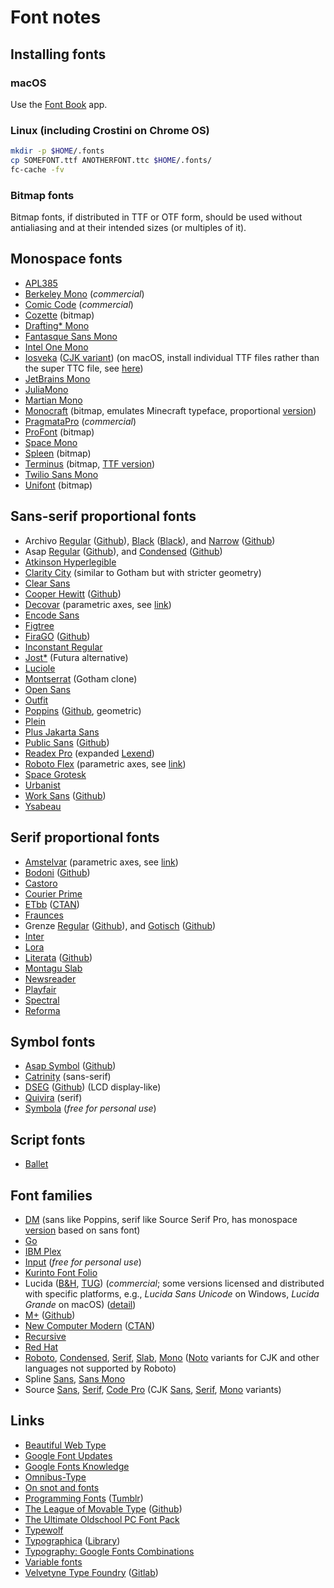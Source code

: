 # Font notes

## Installing fonts

### macOS

Use the [Font Book](https://support.apple.com/guide/font-book/welcome/mac) app.

### Linux (including Crostini on Chrome OS)

```sh
mkdir -p $HOME/.fonts
cp SOMEFONT.ttf ANOTHERFONT.ttc $HOME/.fonts/
fc-cache -fv
```

### Bitmap fonts

Bitmap fonts, if distributed in TTF or OTF form, should be used
without antialiasing and at their intended sizes (or multiples of it).

## Monospace fonts

- [APL385](https://www.apl385.com/fonts/)
- [Berkeley Mono](https://berkeleygraphics.com/typefaces/berkeley-mono/)
  (_commercial_)
- [Comic Code](https://tosche.net/fonts/comic-code) (_commercial_)
- [Cozette](https://github.com/slavfox/Cozette) (bitmap)
- [Drafting* Mono](https://github.com/indestructible-type/Drafting)
- [Fantasque Sans Mono](https://github.com/belluzj/fantasque-sans)
- [Intel One Mono](https://github.com/intel/intel-one-mono)
- [Iosveka](https://github.com/be5invis/Iosevka)
  ([CJK variant](https://github.com/be5invis/Sarasa-Gothic))
  (on macOS, install individual TTF files rather than the super TTC
  file, see [here](https://github.com/be5invis/Iosevka/issues/1377))
- [JetBrains Mono](https://github.com/JetBrains/JetBrainsMono)
- [JuliaMono](https://github.com/cormullion/juliamono)
- [Martian Mono](https://github.com/evilmartians/mono)
- [Monocraft](https://github.com/IdreesInc/Monocraft)
  (bitmap, emulates Minecraft typeface, proportional
  [version](https://github.com/IdreesInc/Minecraft-Font))
- [PragmataPro](https://fsd.it/shop/fonts/pragmatapro/) (_commercial_)
- [ProFont](https://tobiasjung.name/profont/) (bitmap)
- [Space Mono](https://github.com/googlefonts/spacemono)
- [Spleen](https://github.com/fcambus/spleen) (bitmap)
- [Terminus](http://terminus-font.sourceforge.net/)
  (bitmap, [TTF version](https://files.ax86.net/terminus-ttf/))
- [Twilio Sans Mono](https://github.com/twilio/twilio-sans-mono)
- [Unifont](http://unifoundry.com/unifont/index.html) (bitmap)

## Sans-serif proportional fonts

- Archivo [Regular](https://www.omnibus-type.com/fonts/archivo/)
  ([Github](https://github.com/Omnibus-Type/Archivo)),
  [Black](https://www.omnibus-type.com/fonts/archivo-black/)
  ([Black](https://github.com/Omnibus-Type/ArchivoBlack)), and
  [Narrow](https://www.omnibus-type.com/fonts/archivo-narrow/)
  ([Github](https://github.com/Omnibus-Type/ArchivoNarrow))
- Asap [Regular](https://www.omnibus-type.com/fonts/asap/)
  ([Github](https://github.com/Omnibus-Type/Asap)), and
  [Condensed](https://www.omnibus-type.com/fonts/asap-condensed/)
  ([Github](https://github.com/Omnibus-Type/AsapCondensed))
- [Atkinson Hyperlegible](https://brailleinstitute.org/freefont)
- [Clarity City](https://github.com/vmware/clarity-city)
  (similar to Gotham but with stricter geometry)
- [Clear Sans](https://github.com/intel/clear-sans)
- [Cooper Hewitt](https://www.cooperhewitt.org/open-source-at-cooper-hewitt/cooper-hewitt-the-typeface-by-chester-jenkins/)
  ([Github](https://github.com/cooperhewitt/cooperhewitt-typeface))
- [Decovar](https://github.com/googlefonts/decovar)
  (parametric axes, see [link](https://web.dev/variable-fonts/))
- [Encode Sans](https://github.com/thundernixon/Encode-Sans)
- [Figtree](https://github.com/erikdkennedy/figtree)
- [FiraGO](https://bboxtype.com/typefaces/FiraGO/)
  ([Github](https://github.com/bBoxType/FiraGO))
- [Inconstant Regular](https://www.nothingcomicaboutdyslexia.com/inconstant-regular)
- [Jost*](https://github.com/indestructible-type/Jost)
  (Futura alternative)
- [Luciole](https://www.luciole-vision.com/luciole-en.html)
- [Montserrat](https://github.com/JulietaUla/Montserrat)
  (Gotham clone)
- [Open Sans](https://github.com/googlefonts/opensans)
- [Outfit](https://github.com/Outfitio/Outfit-Fonts)
- [Poppins](https://www.indiantypefoundry.com/fonts/poppins)
  ([Github](https://github.com/itfoundry/Poppins), geometric)
- [Plein](https://www.fontshare.com/fonts/plein)
- [Plus Jakarta Sans](https://github.com/tokotype/PlusJakartaSans)
- [Public Sans](https://public-sans.digital.gov/)
  ([Github](https://github.com/uswds/public-sans))
- [Readex Pro](https://github.com/ThomasJockin/readexpro) (expanded
  [Lexend](https://github.com/googlefonts/lexend))
- [Roboto Flex](https://github.com/googlefonts/roboto-flex)
  (parametric axes, see [link](https://web.dev/variable-fonts/))
- [Space Grotesk](https://github.com/floriankarsten/space-grotesk)
- [Urbanist](https://github.com/coreyhu/Urbanist)
- [Work Sans](http://weiweihuanghuang.github.io/Work-Sans/)
  ([Github](https://github.com/weiweihuanghuang/Work-Sans))
- [Ysabeau](https://github.com/CatharsisFonts/Ysabeau)

## Serif proportional fonts

- [Amstelvar](https://github.com/googlefonts/amstelvar)
  (parametric axes, see [link](https://web.dev/variable-fonts/))
- [Bodoni](http://indestructible-type.github.io/Bodoni.html)
  ([Github](https://github.com/indestructible-type/Bodoni))
- [Castoro](https://github.com/TiroTypeworks/Castoro)
- [Courier Prime](https://quoteunquoteapps.com/courierprime/)
- [ETbb](https://tug.org/FontCatalogue/etbb/)
  ([CTAN](https://ctan.org/pkg/etbb?lang=en))
- [Fraunces](https://github.com/undercasetype/Fraunces)
- Grenze [Regular](https://www.omnibus-type.com/fonts/grenze/)
  ([Github](https://github.com/Omnibus-Type/Grenze)), and
  [Gotisch](https://www.omnibus-type.com/fonts/grenze-gotisch/)
  ([Github](https://github.com/Omnibus-Type/Grenze-Gotisch))
- [Inter](https://github.com/rsms/inter)
- [Lora](https://github.com/cyrealtype/Lora-Cyrillic)
- [Literata](https://www.type-together.com/literata-font)
  ([Github](https://github.com/googlefonts/literata))
- [Montagu Slab](https://github.com/floriankarsten/montagu-slab)
- [Newsreader](https://github.com/productiontype/Newsreader)
- [Playfair](https://github.com/clauseggers/Playfair)
- [Spectral](https://github.com/productiontype/spectral)
- [Reforma](https://pampatype.com/reforma)

## Symbol fonts

- [Asap Symbol](https://www.omnibus-type.com/fonts/asap-symbol/)
  ([Github](https://github.com/Omnibus-Type/Asap-Symbol))
- [Catrinity](https://catrinity-font.de/) (sans-serif)
- [DSEG](https://www.keshikan.net/fonts-e.html)
  ([Github](https://github.com/keshikan/DSEG)) (LCD display-like)
- [Quivira](http://www.quivira-font.com/) (serif)
- [Symbola](https://dn-works.com/ufas/) (_free for personal use_)

## Script fonts

- [Ballet](https://github.com/Omnibus-Type/Ballet)

## Font families

- [DM](https://github.com/googlefonts/dm-fonts) (sans like Poppins, serif like Source Serif Pro, has monospace [version](https://github.com/googlefonts/dm-mono) based on sans font)
- [Go](https://go.dev/blog/go-fonts)
- [IBM Plex](https://github.com/IBM/plex)
- [Input](https://input.djr.com/) (_free for personal use_)
- [Kurinto Font Folio](https://www.kurinto.com/)
- Lucida ([B&H](https://lucidafonts.com/),
  [TUG](https://tug.org/store/lucida/index.html)) (_commercial_;
  some versions licensed and distributed with specific platforms,
  e.g., _Lucida Sans Unicode_ on Windows, _Lucida Grande_ on macOS)
  ([detail](https://bigelowandholmes.typepad.com/bigelow-holmes/how-and-why-lucida/))
- [M+](https://mplusfonts.github.io/)
  ([Github](https://github.com/coz-m/MPLUS_FONTS))
- [New Computer Modern](https://tug.org/FontCatalogue/newcomputermodernroman/)
  ([CTAN](https://ctan.org/pkg/newcomputermodern?lang=en))
- [Recursive](https://github.com/arrowtype/recursive)
- [Red Hat](https://github.com/RedHatOfficial/RedHatFont)
- [Roboto](https://fonts.google.com/specimen/Roboto),
  [Condensed](https://fonts.google.com/specimen/Roboto+Condensed),
  [Serif](https://fonts.google.com/specimen/Roboto+Serif),
  [Slab](https://fonts.google.com/specimen/Roboto+Slab),
  [Mono](https://fonts.google.com/specimen/Roboto+Mono)
  ([Noto](https://fonts.google.com/noto/fonts) variants for CJK and
  other languages not supported by Roboto)
- Spline [Sans](https://github.com/SorkinType/SplineSans),
  [Sans Mono](https://github.com/SorkinType/SplineSansMono)
- Source [Sans](https://github.com/adobe-fonts/source-sans),
  [Serif](https://github.com/adobe-fonts/source-serif),
  [Code Pro](https://github.com/adobe-fonts/source-code-pro) (CJK
  [Sans](https://github.com/adobe-fonts/source-han-sans),
  [Serif](https://github.com/adobe-fonts/source-han-serif),
  [Mono](https://github.com/adobe-fonts/source-han-mono) variants)

## Links

- [Beautiful Web Type](https://beautifulwebtype.com/)
- [Google Font Updates](https://twitter.com/googlefonts?lang=us)
- [Google Fonts Knowledge](https://fonts.google.com/knowledge)
- [Omnibus-Type](https://www.omnibus-type.com/)
- [On snot and fonts](http://luc.devroye.org/fonts.html)
- [Programming Fonts](https://www.programmingfonts.org/)
  ([Tumblr](https://programmingfonts.tumblr.com/))
- [The League of Movable Type](https://www.theleagueofmoveabletype.com/)
  ([Github](https://github.com/theleagueof))
- [The Ultimate Oldschool PC Font Pack](https://int10h.org/oldschool-pc-fonts/)
- [Typewolf](https://www.typewolf.com/)
- [Typographica](https://typographica.org/)
  ([Library](https://library.typographica.org/))
- [Typography: Google Fonts Combinations](https://www.behance.net/gallery/35768979/Typography-Google-Fonts-Combinations)
- [Variable fonts](https://variablefonts.typenetwork.com/)
- [Velvetyne Type Foundry](https://velvetyne.fr/)
  ([Gitlab](https://gitlab.com/velvetyne))
